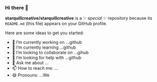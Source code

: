 ### Hi there 👋


**starquillcreative/starquillcreative** is a ✨ _special_ ✨ repository because its `README.md` (this file) appears on your GitHub profile.

Here are some ideas to get you started:

- 🔭 I’m currently working on ...github
- 🌱 I’m currently learning ...github
- 👯 I’m looking to collaborate on ...gihub
- 🤔 I’m looking for help with ...github
- 💬 Ask me about ...
- 📫 How to reach me: ...
- 😄 Pronouns: ...We

